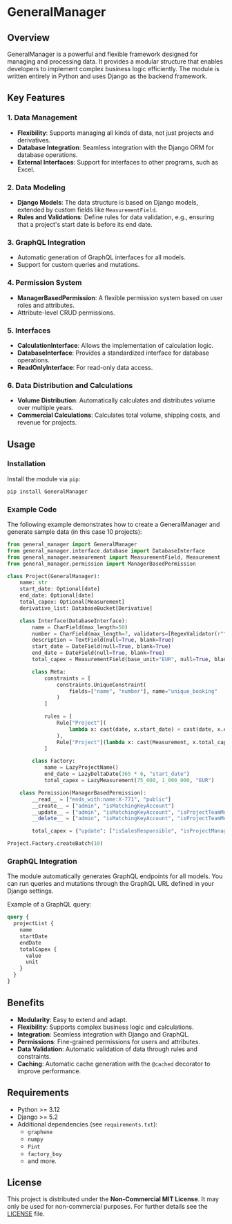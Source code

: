# GeneralManager

## Overview

GeneralManager is a powerful and flexible framework designed for managing and processing data. It provides a modular structure that enables developers to implement complex business logic efficiently. The module is written entirely in Python and uses Django as the backend framework.

## Key Features

### 1. **Data Management**
- **Flexibility**: Supports managing all kinds of data, not just projects and derivatives.
- **Database Integration**: Seamless integration with the Django ORM for database operations.
- **External Interfaces**: Support for interfaces to other programs, such as Excel.

### 2. **Data Modeling**
- **Django Models**: The data structure is based on Django models, extended by custom fields like `MeasurementField`.
- **Rules and Validations**: Define rules for data validation, e.g., ensuring that a project's start date is before its end date.

### 3. **GraphQL Integration**
- Automatic generation of GraphQL interfaces for all models.
- Support for custom queries and mutations.

### 4. **Permission System**
- **ManagerBasedPermission**: A flexible permission system based on user roles and attributes.
- Attribute-level CRUD permissions.

### 5. **Interfaces**
- **CalculationInterface**: Allows the implementation of calculation logic.
- **DatabaseInterface**: Provides a standardized interface for database operations.
- **ReadOnlyInterface**: For read-only data access.

### 6. **Data Distribution and Calculations**
- **Volume Distribution**: Automatically calculates and distributes volume over multiple years.
- **Commercial Calculations**: Calculates total volume, shipping costs, and revenue for projects.

## Usage

### Installation

Install the module via `pip`:

```bash
pip install GeneralManager
```

### Example Code

The following example demonstrates how to create a GeneralManager and generate sample data (in this case 10 projects):

```python
from general_manager import GeneralManager
from general_manager.interface.database import DatabaseInterface
from general_manager.measurement import MeasurementField, Measurement
from general_manager.permission import ManagerBasedPermission

class Project(GeneralManager):
    name: str
    start_date: Optional[date]
    end_date: Optional[date]
    total_capex: Optional[Measurement]
    derivative_list: DatabaseBucket[Derivative]

    class Interface(DatabaseInterface):
        name = CharField(max_length=50)
        number = CharField(max_length=7, validators=[RegexValidator(r"^AP\d{4,5}$")])
        description = TextField(null=True, blank=True)
        start_date = DateField(null=True, blank=True)
        end_date = DateField(null=True, blank=True)
        total_capex = MeasurementField(base_unit="EUR", null=True, blank=True)

        class Meta:
            constraints = [
                constraints.UniqueConstraint(
                    fields=["name", "number"], name="unique_booking"
                )
            ]

            rules = [
                Rule["Project"](
                    lambda x: cast(date, x.start_date) < cast(date, x.end_date)
                ),
                Rule["Project"](lambda x: cast(Measurement, x.total_capex) >= "0 EUR"),
            ]

        class Factory:
            name = LazyProjectName()
            end_date = LazyDeltaDate(365 * 6, "start_date")
            total_capex = LazyMeasurement(75_000, 1_000_000, "EUR")

    class Permission(ManagerBasedPermission):
        __read__ = ["ends_with:name:X-771", "public"]
        __create__ = ["admin", "isMatchingKeyAccount"]
        __update__ = ["admin", "isMatchingKeyAccount", "isProjectTeamMember"]
        __delete__ = ["admin", "isMatchingKeyAccount", "isProjectTeamMember"]

        total_capex = {"update": ["isSalesResponsible", "isProjectManager"]}

Project.Factory.createBatch(10)
```

### GraphQL Integration

The module automatically generates GraphQL endpoints for all models. You can run queries and mutations through the GraphQL URL defined in your Django settings.

Example of a GraphQL query:

```graphql
query {
  projectList {
    name
    startDate
    endDate
    totalCapex {
      value
      unit
    }
  }
}
```

## Benefits

- **Modularity**: Easy to extend and adapt.
- **Flexibility**: Supports complex business logic and calculations.
- **Integration**: Seamless integration with Django and GraphQL.
- **Permissions**: Fine-grained permissions for users and attributes.
- **Data Validation**: Automatic validation of data through rules and constraints.
- **Caching**: Automatic cache generation with the `@cached` decorator to improve performance.

## Requirements

- Python >= 3.12
- Django >= 5.2
- Additional dependencies (see `requirements.txt`):
  - `graphene`
  - `numpy`
  - `Pint`
  - `factory_boy`
  - and more.

## License

This project is distributed under the **Non-Commercial MIT License**. It may only be used for non-commercial purposes. For further details see the [LICENSE](./LICENSE) file.
